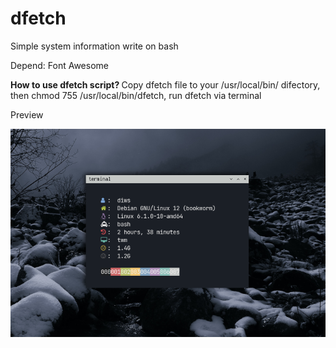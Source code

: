 # dfetch
Simple system information write on bash

Depend: Font Awesome 


<b> How to use dfetch script? </b>
Copy dfetch file to your /usr/local/bin/ difectory, then chmod 755 /usr/local/bin/dfetch, run dfetch via terminal


Preview

![My Image](https://github.com/diws1/dfetch/blob/main/dfetch.png)
